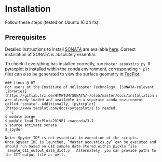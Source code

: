 # Installation
Follow these steps (tested on Ubuntu 16.04 lts):


## Prerequisites
Detailed instructions to install [SONATA](https://gitlab.lrz.de/HTMWTUM/SONATA) are available [here](https://gitlab.lrz.de/HTMWTUM/SONATA/-/blob/master/docs/installation.md). Correct installation of SONATA is absolutely essential. 

To check if everything has installed correctly, run `Master_acoustics.py`. If pytecplot is installed within the conda environment, corresponding `*.plt` files can also be generated to view the surface geometry in [TecPlot](https://www.tecplot.com/).  

    ### Linux @ HT
    For users at the Institute of Helicopter Technology, [SONATA-relevant libraries](https://gitlab.lrz.de/HTMWTUM/SONATA/-/blob/master/docs/installation.md) are already loaded and available in a separate conda environment called 'sonata'. Additionally, [pytecplot](https://www.tecplot.com/docs/pytecplot/) is needed.  
    ```c
    $ module purge
    $ module load TecPlot/2019R1 anaconda/3.7
    $ source activate sonata
    $ spyder
    ```
    Note: Spyder IDE is not essential to execution of the scripts. 
    Once Spyder IDE is launched, `Master_acoustics.py` can be executed and should run based on CII sample data stored within pickle file `sample_CII_output_data_dict.p`. Alternately, you can provide paths to the CII output file as well. 


